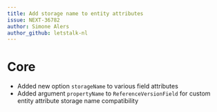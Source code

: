 ```yaml
---
title: Add storage name to entity attributes
issue: NEXT-36782
author: Simone Alers
author_github: letstalk-nl
---
```

# Core
* Added new option `storageName` to various field attributes
* Added argument `propertyName` to `ReferenceVersionField` for custom entity attribute storage name compatibility